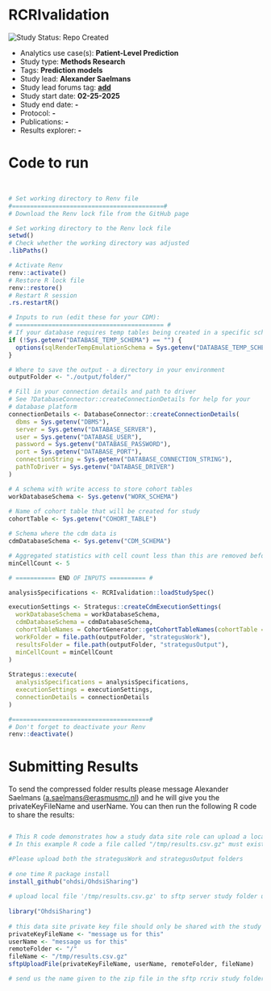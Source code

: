 RCRIvalidation 
=============

<img src="https://img.shields.io/badge/Study%20Status-Repo%20Created-lightgray.svg" alt="Study Status: Repo Created">

- Analytics use case(s): **Patient-Level Prediction**
- Study type: **Methods Research**
- Tags: **Prediction models**
- Study lead: **Alexander Saelmans**
- Study lead forums tag: **[add](https://forums.ohdsi.org/u/add)**
- Study start date: **02-25-2025**
- Study end date: **-**
- Protocol: **-**
- Publications: **-**
- Results explorer: **-**

Code to run
========

```r


# Set working directory to Renv file
#==========================================#
# Download the Renv lock file from the GitHub page

# Set working directory to the Renv lock file
setwd()
# Check whether the working directory was adjusted
.libPaths()

# Activate Renv
renv::activate()
# Restore R lock file
renv::restore()
# Restart R session
.rs.restartR()

# Inputs to run (edit these for your CDM):
# ========================================= #
# If your database requires temp tables being created in a specific schema
if (!Sys.getenv("DATABASE_TEMP_SCHEMA") == "") {
  options(sqlRenderTempEmulationSchema = Sys.getenv("DATABASE_TEMP_SCHEMA"))
}

# Where to save the output - a directory in your environment
outputFolder <- "./output/folder/"

# Fill in your connection details and path to driver
# See ?DatabaseConnector::createConnectionDetails for help for your 
# database platform
connectionDetails <- DatabaseConnector::createConnectionDetails(
  dbms = Sys.getenv("DBMS"), 
  server = Sys.getenv("DATABASE_SERVER"), 
  user = Sys.getenv("DATABASE_USER"),
  password = Sys.getenv("DATABASE_PASSWORD"),
  port = Sys.getenv("DATABASE_PORT"),
  connectionString = Sys.getenv("DATABASE_CONNECTION_STRING"),
  pathToDriver = Sys.getenv("DATABASE_DRIVER")
) 

# A schema with write access to store cohort tables
workDatabaseSchema <- Sys.getenv("WORK_SCHEMA")
  
# Name of cohort table that will be created for study
cohortTable <- Sys.getenv("COHORT_TABLE")

# Schema where the cdm data is
cdmDatabaseSchema <- Sys.getenv("CDM_SCHEMA")

# Aggregated statistics with cell count less than this are removed before sharing results.
minCellCount <- 5

# =========== END OF INPUTS ========== #

analysisSpecifications <- RCRIvalidation::loadStudySpec()

executionSettings <- Strategus::createCdmExecutionSettings(
  workDatabaseSchema = workDatabaseSchema,
  cdmDatabaseSchema = cdmDatabaseSchema,
  cohortTableNames = CohortGenerator::getCohortTableNames(cohortTable = cohortTable),
  workFolder = file.path(outputFolder, "strategusWork"),
  resultsFolder = file.path(outputFolder, "strategusOutput"),
  minCellCount = minCellCount
)
  
Strategus::execute(
  analysisSpecifications = analysisSpecifications,
  executionSettings = executionSettings,
  connectionDetails = connectionDetails
)

#======================================#
# Don't forget to deactivate your Renv
renv::deactivate()

```

Submitting Results
========

To send the compressed folder results please message Alexander Saelmans (a.saelmans@erasmusmc.nl) and he will give you the privateKeyFileName and userName. You can then run the following R code to share the results:

```r

# This R code demonstrates how a study data site role can upload a local file (for example a results csv gzip file) to the sftp rcriv study folder
# In this example R code a file called "/tmp/results.csv.gz" must exist on the local machine and will be uploaded to the OHDSI sftp server rcriv study folder

#Please upload both the strategusWork and strategusOutput folders
 
# one time R package install
install_github("ohdsi/OhdsiSharing")
 
# upload local file '/tmp/results.csv.gz' to sftp server study folder using the '/tmp/study-data-site-rcriv' data site role private key
 
library("OhdsiSharing")
 
# this data site private key file should only be shared with the study data site users - it must not be shared publicly
privateKeyFileName <- "message us for this"
userName <- "message us for this"
remoteFolder <- "/"
fileName <- "/tmp/results.csv.gz"
sftpUploadFile(privateKeyFileName, userName, remoteFolder, fileName)

# send us the name given to the zip file in the sftp rcriv study folder, so we can access it

```

